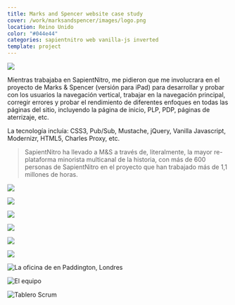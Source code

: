 ```yaml
---
title: Marks and Spencer website case study
cover: /work/marksandspencer/images/logo.png
location: Reino Unido
color: "#044e44"
categories: sapientnitro web vanilla-js inverted
template: project
---
```


![](/work/marksandspencer/images/1.jpg)

Mientras trabajaba en SapientNitro, me pidieron que me involucrara en el proyecto de Marks & Spencer (versión para iPad) para desarrollar y probar con los usuarios la navegación vertical, trabajar en la navegación principal, corregir errores y probar el rendimiento de diferentes enfoques en todas las páginas del sitio, incluyendo la página de inicio, PLP, PDP, páginas de aterrizaje, etc.

La tecnología incluía: CSS3, Pub/Sub, Mustache, jQuery, Vanilla Javascript, Modernizr, HTML5, Charles Proxy, etc.

> SapientNitro ha llevado a M&S a través de, literalmente, la mayor re-plataforma minorista multicanal de la historia, con más de 600 personas de SapientNitro en el proyecto que han trabajado más de 1,1 millones de horas.

![](/work/marksandspencer/images/2.png)

![](/work/marksandspencer/images/3.png)

![](/work/marksandspencer/images/4.png)

![](/work/marksandspencer/images/5.png)

![](/work/marksandspencer/images/6.png)

![](/work/marksandspencer/images/7.png)

![](/work/marksandspencer/images/paddington.jpg "La oficina de en Paddington, Londres")

![](/work/marksandspencer/images/team.jpg "El equipo")

![](/work/marksandspencer/images/board.jpg "Tablero Scrum")
